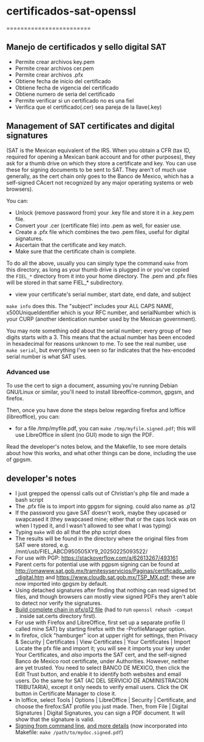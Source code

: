 # certificados-sat-openssl
========================

## Manejo de certificados y sello digital SAT

- Permite crear archivos key.pem
- Permite crear archivos cer.pem
- Permite crear archivos .pfx
- Obtiene fecha de inicio del certificado
- Obtiene fecha de vigencia del certificado
- Obtiene numero de seria del certificado
- Permite verificar si un certificado no es una fiel
- Verifica que el certificado(.cer) sea pareja de la llave(.key)

## Management of SAT certificates and digital signatures

(SAT is the Mexican equivalent of the IRS. When you obtain a CFR (tax ID,
required for opening a Mexican bank account and for other purposes), they
ask for a thumb drive on which they store a certificate and key. You can
use these for signing documents to be sent to SAT. They aren't of much use
generally, as the cert chain only goes to the Banco de Mexico, which has
a self-signed CAcert not recognized by any major operating systems or web
browsers).

You can:
- Unlock (remove password from) your .key file and store it in a .key.pem file.
- Convert your .cer (certificate file) into .pem as well, for easier use.
- Create a .pfx file which combines the two .pem files, useful for
  digital signatures.
- Ascertain that the certificate and key match.
- Make sure that the certificate chain is complete.

To do all the above, usually you can simply type the command `make` from this
directory, as long as your thumb drive is plugged in or you've copied the
`FIEL_*` directory from it into your home directory. The .pem and .pfx files
will be stored in that same FIEL_* subdirectory.

- view your certificate's serial number, start date, end date, and subject

`make info` does this. The "subject" includes your ALL CAPS NAME,
x500UniqueIdentifier which is your RFC number, and serialNumber which
is your CURP (another identication number used by the Mexican government).

You may note something odd about the serial number; every group of two digits
starts with a 3. This means that the actual number has been encoded in
hexadecimal for reasons unknown to me. To see the real number, use
`make serial`, but everything I've seen so far indicates that the hex-encoded
serial number is what SAT uses.

### Advanced use

To use the cert to sign a document, assuming you're running Debian
GNU/Linux or similar, you'll need to install libreoffice-common, gpgsm,
and firefox.

Then, once you have done the steps below regarding firefox and loffice
(libreoffice), you can:

* for a file /tmp/myfile.pdf, you can `make /tmp/myfile.signed.pdf`; this
  will use LibreOffice in silent (no GUI) mode to sign the PDF.

Read the developer's notes below, and the Makefile, to see more details
about how this works, and what other things can be done, including the use
of gpgsm.

## developer's notes

* I just grepped the openssl calls out of Christian's php file and made
  a bash script
* The .pfx file is to import into gpgsm for signing. could also name as .p12
* If the password you gave SAT doesn't work, maybe they upcased or swapcased
  it (they swapcased mine; either that or the caps lock was on when I typed
  it, and I wasn't allowed to see what I was typing)
* Typing `make` will do all that the php script does
* The results will be found in the directory where the original files from
  SAT were stored, e.g. /mnt/usb/FIEL_ABCD950505XY9_20250225093522/
* For use with PGP: <https://stackoverflow.com/a/62613267/493161>
* Parent certs for potential use with pgpsm signing can be found at 
  <http://omawww.sat.gob.mx/tramitesyservicios/Paginas/certificado_sello_digital.htm> and
  <https://www.cloudb.sat.gob.mx/TSP_MX.pdf>; these are now imported into gpgsm
  by default.
* Using detached signatures after finding that nothing can read signed txt
  files, and though browsers can mostly view signed PDFs they aren't able to
  detect nor verify the signatures.
* [Build complete chain in pfx/p12 file](https://serverfault.com/a/1011396/58945) (had to run `openssl rehash -compat .` inside sat.certs directory first).
* For use with Firefox and LibreOffice, first set up a separate profile
  (I called mine SAT) by starting firefox with the -ProfileManager option.
* In firefox, click "hamburger" icon at upper right for settings, then
  Privacy & Security | Certificates | View Certificates | Your Certificates | Import
  Locate the pfx file and import it; you will see it imports your key under
  Your Certificates, and *also* imports the SAT cert, and the self-signed
  Banco de Mexico root certificate, under Authorities.
  However, neither are yet trusted. You need to select BANCO DE MEXICO, then
  click the Edit Trust button, and enable it to identify both websites and
  email users. Do the same for SAT (AC DEL SERVICIO DE ADMINISTRACION
  TRIBUTARIA), except it only needs to verify email users.
  Click the OK button in Certificate Manager to close it.
* In loffice, select Tools | Options | LibreOffice | Security | Certificate,
  and choose the firefox:SAT profile you just made. Then, from
  File | Digital Signatures | Digital Signatures, you can sign a PDF document.
  It will show that the signature is valid.
* [Signing from command line](https://help.libreoffice.org/latest/he/text/shared/guide/pdf_params.html), [and more details](https://vmiklos.hu/blog/pdf-convert-to.html) (now incorporated into Makefile: `make /path/to/mydoc.signed.pdf`)
